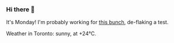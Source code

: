 ### Hi there :wave:

It's Monday! I'm probably working for [this bunch](https://github.com/kohofinancial), de-flaking a test.

Weather in Toronto: sunny, at +24°C.
